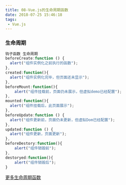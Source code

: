 ```yaml
---
title: 08-Vue.js的生命周期函数
date: 2018-07-25 15:46:18
tags:
 - Vue.js
---
```



### 生命周期
``` js
钩子函数 生命周期
beforeCreate:function () {
  alert("组件实例化之前执行的函数");
},
created:function(){
  alert("组件实例化完毕，但页面还未显示");
},
beforeMount:function(){
    alert("组件挂载前，页面仍未展示，但虚拟demo已经配置");
},
mounted:function(){
  alert("组件挂载后，此页面展示");
},
beforeUpdate:function () {
  alert("组件更新前，页面仍未更新，但虚拟Dom已经配置");
},
updated:function () {
  alert("组件更新，页面更新");
},
beforeDestory:function(){
    alert("组件销毁前");
},
destoryed:function(){
    alert("组件销毁后");
}

```

[更多生命周期函数](https://cn.vuejs.org/v2/guide/instance.html#%E5%AE%9E%E4%BE%8B%E7%94%9F%E5%91%BD%E5%91%A8%E6%9C%9F%E9%92%A9%E5%AD%90)
